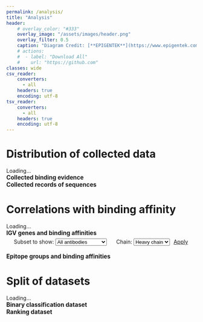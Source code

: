 ```yaml
---
permalink: /analysis/
title: "Analysis"
header: 
    # overlay_color: "#333"
    overlay_image: "/assets/images/header.png"
    overlay_filter: 0.5
    caption: "Diagram Credit: [**EPIGENTEK**](https://www.epigentek.com/)"
    # actions:
    #  - label: "Download All"
    #    url: "https://github.com"
classes: wide
csv_reader:
    converters:
      - all
    headers: true
    encoding: utf-8
tsv_reader:
    converters:
      - all
    headers: true
    encoding: utf-8
---
```

<style>
    form[id="vgene-options"] {
        display: flex;
    }
    form[id="vgene-options"] div {
        /* text-indent: 15px; */
        padding: 5px;
        display: inline;
        /* text-align: right; */
    }
    form[id="vgene-options"] select {
        display: inline;
    }
    form[id="vgene-options"] label {
        padding: 5px;
        text-indent: 15px;
    }
    summary {
    display: inline;
    cursor: pointer;
    }
    summary h2 {
        display: inline;
        font-size: 1.1em;
    }
    summary::-webkit-details-marker {
        display: none;
    }
    details[open] summary * i[class="fas fa-angle-right"] {
        transform: rotate(90deg);
    }
</style>
<script type="text/javascript" src="https://ajax.googleapis.com/ajax/libs/jquery/1.10.2/jquery.min.js"></script>
<script type="text/javascript" src="https://cdn.plot.ly/plotly-2.25.2.min.js" charset="utf-8"></script>
<script src="https://cdn.jsdelivr.net/npm/d3@7"></script>
<script type="module">
function valuecount_keys(rows, keys) {
    var pair_values = [];
    for (var row of rows) {
        var row_pair_values = [];
        for (var key of keys) {
            row_pair_values.push(row[key]);
        };
        pair_values.push(row_pair_values);
    };
    var dedup_pair_values = uniq(pair_values);
    var dedup_pair_counts = dedup_pair_values.map(function(pair) {
        return pair_values.map(function(row) {
            return JSON.stringify(row) === JSON.stringify(pair) ? 1 : 0;
        }).reduce(function(a, b) {
            return a + b
        })
    });
    var dedup_pair = dedup_pair_values.map( (row, index) => [row, dedup_pair_counts[index]] );
    var sorted_pair = dedup_pair.sort( (a, b) => b[1] - a[1] );
    dedup_pair_counts = sorted_pair.map( (row) => row[1] );
    dedup_pair_values = sorted_pair.map( (row) => row[0] );
    return [dedup_pair_values, dedup_pair_counts]
};
function uniq(a) {
    return a.sort().filter(function(item, pos, ary) {
        return !pos || JSON.stringify(item) != JSON.stringify(ary[pos - 1]);
    });
};
function filter_by_threshold(values, threshold=20, ...otherarrs) {
    var ifgood = values.map( (value) => value > threshold );
    var filtered_values = values.filter( (value, index) => ifgood[index]);
    var filtered_arrs = [filtered_values];
    for (var otherarr of otherarrs) {
        filtered_arrs.push(otherarr.filter( (value, index) => ifgood[index]));
    };
    return filtered_arrs;
}
async function plot_sunburst(tablefilepath, placeid, parentcolname, childcolname, threshold=20) {
    var rows = await d3.csv(tablefilepath);
    if (tablefilepath.includes("record")) {
        const abtype = await d3.csv("../_data/tables/ab_type.csv");
        rows = rows.map( (row) => {
            var hseq = row["Hseq"];
            var lseq = row["Lseq"];
            var matched_abtype = abtype.filter( (rec) => (rec["Hseq"]===hseq) && (rec["Lseq"]===lseq) );
            var row_abtype = matched_abtype.map( (rec) => rec["ab_type"] );
            row["ab_type"] = row_abtype;
            return row
        });
        console.log(rows);
    }
    var [dedup_pair_values, dedup_pair_counts] = valuecount_keys(rows, [childcolname, parentcolname]);
    var [dedup_parent_values, dedup_parent_counts] = valuecount_keys(rows, [parentcolname]);
    var labels = dedup_pair_values.map( (row) => row[0] ).concat(dedup_parent_values.map( (row) => row[0] ));
    var parents = dedup_pair_values.map( (row) => row[1] ).concat(dedup_parent_values.map( (row) => "" ));
    var values = dedup_pair_counts.concat(dedup_parent_counts);
    [values, labels, parents] = filter_by_threshold(values, threshold, labels, parents);
    var ids = parents.map( (row, index) => row === "" ? labels[index] : row + " - " + labels[index] );
    var data = [{
        type: "sunburst",
        // maxdepth: 2,
        ids: ids,
        labels: labels,
        parents: parents,
        values: values,
        outsidetextfont: {size: 20, color: "#377eb8"},
        leaf: {opacity: 0.4},
        marker: {line: {width: 2}},
        branchvalues: "total",
    }];
    var layout = {
        margin: {l: 0, r: 0, b: 30, t:0},
        height: 600,
    };
    Plotly.newPlot(placeid, data, layout);
}
async function plot_vgene_stackedbar(placeid, rbd_varant="WT", chain="H") {
    const vgene = await d3.csv("../_data/tables/vgene.csv");
    const evidence = await d3.csv("../_data/tables/evidence.csv");
    var rbd_evidence = evidence.filter( (row) => row["target_type"] === "RBD");
    var variant_rbd_evidence = rbd_evidence.filter( (row) => row["target"] === rbd_varant);
    var variant_rbd_evidence_abidxs = variant_rbd_evidence.map( (row) => row["ab_idx"] );
    var joined_vgene = [];
    for (var row of vgene) {
        if ((row["ab_idx"] === "") || (row["ab_idx"].startsWith("added"))) {
            row["binding"] = "Not binding";
            joined_vgene.push(row);
        } else if (variant_rbd_evidence_abidxs.includes(row["ab_idx"])) {
            var ab_evidence_binding = variant_rbd_evidence.filter( (evidence) => evidence["ab_idx"] === row["ab_idx"] ).map( (evidence) => evidence["binding"] === "1" );
            row["binding"] = ab_evidence_binding.every( (evidence) => evidence) ? "Binding" : "Not binding";
            joined_vgene.push(row);
        }
    };
    var chain_vgene = joined_vgene.filter( (row) => row["chain"] === chain );
    var [dedup_pair_values, dedup_pair_counts] = valuecount_keys(chain_vgene, ["V gene", "binding"]);
    var isbinding = dedup_pair_values.map( (row) => row[1] === "Binding" );
    var binding_vgenes = dedup_pair_values.filter( (row, index) => isbinding[index] ).map( (row) => row[0] );
    var notbinding_vgenes = dedup_pair_values.filter( (row, index) => !isbinding[index] ).map( (row) => row[0] );
    var binding_vgene_counts = dedup_pair_counts.filter( (row, index) => isbinding[index] );
    var notbinding_vgene_counts = dedup_pair_counts.filter( (row, index) => !isbinding[index] );
    var binding = {
        x: binding_vgenes,
        y: binding_vgene_counts,
        name: "Binding",
        type: "bar",
    };
    var notbinding = {
        x: notbinding_vgenes,
        y: notbinding_vgene_counts,
        name: "Not binding",
        type: "bar",
    };
    var data = [binding, notbinding];
    var layout = {
        margin: {l: 100, r: 0, b: 100, t:0},
        height: 600,
        barmode: "stack",
        xaxis: {tickangle: -45},
    };
    Plotly.newPlot(placeid, data, layout);
}
async function plot_box(tablefilepath, placeid, rbd_varant="WT", column="checked_epitope_group", title="Epitope Group", chain="H", threshold=5) {
    var epitopegrp = await d3.csv(tablefilepath);
    if (tablefilepath.includes("vgene")) {
       epitopegrp = epitopegrp.filter( (row) => row["chain"] === chain ); 
    }
    const evidence = await d3.csv("../_data/tables/evidence.csv");
    var rbd_evidence = evidence.filter( (row) => (row["target_type"] === "RBD") && (["SPR","BLI"].includes(row["evidence"])) );
    var variant_rbd_evidence = rbd_evidence.filter( (row) => row["target"] === rbd_varant);
    var variant_rbd_evidence_abidxs = variant_rbd_evidence.map( (row) => row["ab_idx"] );
    var joined = [];
    for (var row of epitopegrp) {
         if (variant_rbd_evidence_abidxs.includes(row["ab_idx"])) {
            var ab_evidence_kds = variant_rbd_evidence.filter( (evidence) => evidence["ab_idx"] === row["ab_idx"] ).map( (evidence) => parseFloat(evidence["KD"]) );
            row["KD"] = ab_evidence_kds.reduce( (a, b) => a + b ) / ab_evidence_kds.length;
            joined.push(row);
        }
    };
    var [uniq_epitopegrps, uniq_epitopegrp_counts] = valuecount_keys(joined, [column]);
    var traces = [];
    for (var epitopegrp of uniq_epitopegrps) {
        var epitopegrp_subset = joined.filter( (row) => row[column] === epitopegrp[0] );
        if (epitopegrp_subset.length >= threshold) {
            var trace = {
                y: epitopegrp_subset.map( (row) => Math.log10(row["KD"]) ),
                type: "box",
                name: epitopegrp[0],
                boxpoints: 'all',
            };
            traces.push(trace);
        }
    };
    var data = traces;
    var layout = {
        margin: {l: 50, r: 0, b: 100, t:0},
        height: 600,
        xaxis: {
            title: title
        },
        yaxis: {title: "log10(KD)"},
    };
    if (traces.length >= 12) {
        layout.xaxis.tickangle = -45;
    }
    Plotly.newPlot(placeid, data, layout);
}
async function plot_parcats(tablefilepath, placeid, columns=["ds","usage","matched_lineage","binding"], colorselected=false) {
    if (tablefilepath.includes("csv")) {
        var sep = ",";
    } else if (tablefilepath.includes("tsv")) {
        var sep = "\t";
    }
    const ds = await d3.dsv(sep, tablefilepath);
    var colorscale = [[0, 'lightsteelblue'], [1, 'mediumseagreen']];
    var dimensions = [];
    for (var column of columns) {
        if ( column === "ds" ) {
            var dsDim = {
                values: ds.map( (row) => row["ds"] ),
                categoryarray: ["train","val","test","unused"],
                label: "Dataset"
            };
            dimensions.push(dsDim);
        } else if ( column === "usage" ) {
            var usageDim = {
                values: ds.map( (row) => row["usage"] ),
                categoryarray: ["trainval","trainval;negative","unseen_wt","unseen_wt;negative","unseen_omicron","seen_omicron"],
                label: "Usage"
            };
            dimensions.push(usageDim);
        } else if ( column === "matched_lineage" ) {
            var lineageDim = {
                values: ds.map( (row) => row["matched_lineage"] ),
                categoryarray: ["WT","Alpha","R346S","V367F","Q493R","A475V","N440K","L452R","E484K","K417N","S477N","N439K","V483A","Delta","Beta","Mu","Gamma","OmicronBA.1","OmicronBA.1.1","OmicronBA.2"],
                label: "Lineage"
            };
            dimensions.push(lineageDim);
        } else if ( column === "binding" ) {
            var bindingDim = {
                values: ds.map( (row) => row["binding"] ),
                label: "Binding or not",
                categoryarray: ["True", "False"],
                ticktext: ["Binding", "Not binding"],
            };
            dimensions.push(bindingDim);
            var color = bindingDim.values.map( (row) => row === "True" ? 0 : 1 );
            var colorscale = [[0, 'mediumseagreen'], [1, 'lightsteelblue']];
        } else if ( column === "Ab_type" ) {
            var Abtypes_order = ["IgG","Fab","Fv","Nb"];
            Abtypes_order = Abtypes_order.filter( (abtype) => ds.some( (row) => row["Ab_type"] === abtype ) );
            var AbtypeDim = {
                values: ds.map( (row) => row["Ab_type"] ),
                label: "Ab form",
                categoryarray: Abtypes_order,
            };
            dimensions.push(AbtypeDim);
        } else if ( column === "ab_type" ) {
            var abtypeDim = {
                values: ds.map( (row) => row["ab_type"] ),
                label: "Ab form",
                categoryarray: ["IgG","Fab","Fv","Nb"],
            };
            dimensions.push(abtypeDim);
        } else if ( column === "evidence" ) {
            var evidenceDim = {
                values: ds.map( (row) => row["evidence"] ),
                label: "Experiments",
            }
            dimensions.push(evidenceDim);
        } else if ( column === "binding_lv" ) {
            var kdDim = {
                values: ds.map( (row) => parseFloat(row["binding_lv"])-3 ),
                label: "log10(Avg. KD)",
                categoryorder: 'category ascending',
            }
            dimensions.push(kdDim);
            var color = kdDim.values;
            var colorscale = [[0, 'firebrick'], [1, 'lightsteelblue']];
        } else if ( column === "target_type" ) {
            var targettypeDim = {
                values: ds.map( (row) => row["target_type"] ),
                label: "Binding to",
                categoryorder: 'category ascending',
            };
            dimensions.push(targettypeDim);
        } else {
        }
    }
    var traces = [{
        type: "parcats",
        dimensions: dimensions,
        hoverinfo: 'count+probability',
        labelfont: {size: 18},
    }];
    if (colorselected) {
        traces[0].line = {};
        traces[0].line.color = new Int8Array(ds.length);
        traces[0].line.colorscale = [[0, 'gray'], [1, 'firebrick']];
        traces[0].line.cmin = 0;
        traces[0].line.cmax = 1;
    } else {
        traces[0].line = {};
        traces[0].line.color = color;
        traces[0].line.colorscale = colorscale;
    }
    var layout = {
        margin: {l: 20, r: 30, b: 50, t:60},
        height: 600,
    };
    Plotly.newPlot(placeid, traces, layout);
    if (colorselected) {
        function update_color(points_data) {
            var new_color = new Int8Array(ds.length);
            for(var i = 0; i < points_data.points.length; i++) {
                new_color[points_data.points[i].pointNumber] = 1;
            }
            Plotly.restyle(placeid, {'line.color': [new_color]}, 0);
        };
        document.getElementById(placeid).on('plotly_click', update_color);
    }
};
plot_parcats("../_data/tables/evidence.csv", "plot-distribution-evidence", ["evidence","Ab_type","target_type"], true);
// plot_sunburst("../_data/tables/evidence.csv", "plot-distribution-evidence", "evidence", "Ab_type");
plot_sunburst("../_data/tables/record.csv", "plot-distribution-record", "source", "ab_type");
plot_vgene_stackedbar("plot-correlations-vgene");
// plot_box("../_data/tables/vgene.csv", "plot-correlations-vgene", "WT", "V gene", "IGHV Gene", "H", 20);
plot_box("../_data/tables/epitope_group.csv", "plot-correlations-epitope");
plot_parcats("../_data/datasets/classification_variantrbd.tsv", "plot-ds-split-clsds");
plot_parcats("../_data/datasets/regression_wtrbd.tsv", "plot-ds-split-rankds", ["ds","Ab_type","evidence","binding_lv"]);
$("#plot-distribution").text("");
$("#plot-correlations").text("");
$("#plot-ds-split").text("");
function click_changecolor(element) {
    if (element.style.color === "grey") {
        element.style.color = "black";
    } else {
        element.style.color = "grey";
    }
}
$(document).ready(function() {
    $("#vgene-button").click(function() {
        var subset = $("#vgene-select-subset").val();
        var chain = $("#vgene-select-chain").val() === "Light chain" ? "L" : "H";
        $("#vgene-button").text("Loading...");
        if (subset === "All antibodies") {
            plot_vgene_stackedbar("plot-correlations-vgene","WT",chain);
        } else {
            plot_box("../_data/tables/vgene.csv", "plot-correlations-vgene", "WT", "V gene", "IGV Gene", chain, 20);
        }
        $("#vgene-button").text("Apply");
    });
    $("details summary h2").click(function(){
        click_changecolor(this);
    })
})
</script>
<h1 id="distribution">Distribution of collected data</h1>
<div id="plot-distribution">Loading...</div>
<details open>
<summary><h2>Collected binding evidence  <i class="fas fa-angle-right"></i></h2></summary>
<div id="plot-distribution-evidence"></div></details>
<details open>
<summary><h2>Collected records of sequences  <i class="fas fa-angle-right"></i></h2></summary>
<div id="plot-distribution-record"></div></details>

<h1 id="correlations">Correlations with binding affinity</h1>
<div id="plot-correlations">Loading...</div>
<details open>
<summary><h2>IGV genes and binding affinities  <i class="fas fa-angle-right"></i></h2></summary>
<form id="vgene-options">
<label for="vgene-select-subset">Subset to show: <select id="vgene-select-subset">
<option selected>All antibodies</option>
<option>Only those with <emphasis>K<sub>D</sub></emphasis></option>
</select></label>
<label for="vgene-select-chain">Chain: <select id="vgene-select-chain">
<option selected>Heavy chain</option>
<option>Light chain</option>
</select></label>
<div><a href="#correlations" class="btn btn--primary" id="vgene-button">Apply</a></div>
</form>
<div id="plot-correlations-vgene"></div></details>
<details open>
<summary><h2>Epitope groups and binding affinities  <i class="fas fa-angle-right"></i></h2></summary>
<div id="plot-correlations-epitope"></div></details>

<h1 id="ds-split">Split of datasets</h1>
<div id="plot-ds-split">Loading...</div>
<details open>
<summary><h2>Binary classification dataset  <i class="fas fa-angle-right"></i></h2></summary>
<div id="plot-ds-split-clsds"></div></details>
<details open>
<summary><h2>Ranking dataset  <i class="fas fa-angle-right"></i></h2></summary>
<div id="plot-ds-split-rankds"></div></details>